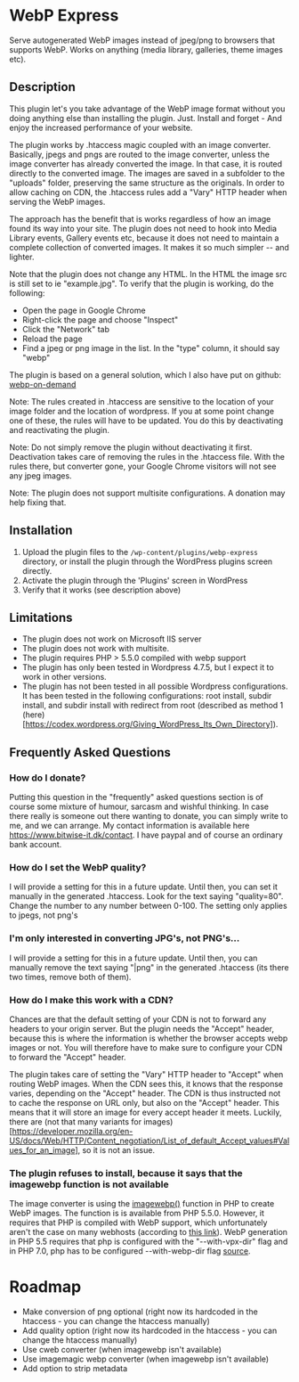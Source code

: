 # WebP Express

Serve autogenerated WebP images instead of jpeg/png to browsers that supports WebP. Works on anything (media library, galleries, theme images etc).

## Description

This plugin let's you take advantage of the WebP image format without you doing anything else than installing the plugin. Just. Install and forget - And enjoy the increased performance of your website.

The plugin works by .htaccess magic coupled with an image converter. Basically, jpegs and pngs are routed to the image converter, unless the image converter has already converted the image. In that case, it is routed directly to the converted image. The images are saved in a subfolder to the "uploads" folder, preserving the same structure as the originals. In order to allow caching on CDN, the .htaccess rules add a "Vary" HTTP header when serving the WebP images.

The approach has the benefit that is works regardless of how an image found its way into your site. The plugin does not need to hook into Media Library events, Gallery events etc, because it does not need to maintain a complete collection of converted images. It makes it so much simpler -- and lighter.

Note that the plugin does not change any HTML. In the HTML the image src is still set to ie "example.jpg". To verify that the plugin is working, do the following:

- Open the page in Google Chrome
- Right-click the page and choose "Inspect"
- Click the "Network" tab
- Reload the page
- Find a jpeg or png image in the list. In the "type" column, it should say "webp"

The plugin is based on a general solution, which I also have put on github: [webp-on-demand](https://github.com/rosell-dk/webp-on-demand)

Note:
The rules created in .htaccess are sensitive to the location of your image folder and the location of wordpress. If you at some point change one of these, the rules will have to be updated. You do this by deactivating and reactivating the plugin.

Note:
Do not simply remove the plugin without deactivating it first. Deactivation takes care of removing the rules in the .htaccess file. With the rules there, but converter gone, your Google Chrome visitors will not see any jpeg images.

Note:
The plugin does not support multisite configurations. A donation may help fixing that.


## Installation

1. Upload the plugin files to the `/wp-content/plugins/webp-express` directory, or install the plugin through the WordPress plugins screen directly.
2. Activate the plugin through the 'Plugins' screen in WordPress
3. Verify that it works (see description above)

## Limitations

* The plugin does not work on Microsoft IIS server
* The plugin does not work with multisite. 
* The plugin requires PHP > 5.5.0 compiled with webp support
* The plugin has only been tested in Wordpress 4.7.5, but I expect it to work in other versions.
* The plugin has not been tested in all possible Wordpress configurations. It has been tested in the following configurations: root install, subdir install, and subdir install with redirect from root (described as method 1 (here)[https://codex.wordpress.org/Giving_WordPress_Its_Own_Directory]). 

## Frequently Asked Questions

### How do I donate?
Putting this question in the "frequently" asked questions section is of course some mixture of humour, sarcasm and wishful thinking. In case there really is someone out there wanting to donate, you can simply write to me, and we can arrange. My contact information is available here https://www.bitwise-it.dk/contact. I have paypal and of course an ordinary bank account.


### How do I set the WebP quality?
I will provide a setting for this in a future update. Until then, you can set it manually in the generated .htaccess. Look for the text saying "quality=80". Change the number to any number between 0-100. The setting only applies to jpegs, not png's

### I'm only interested in converting JPG's, not PNG's...
I will provide a setting for this in a future update. Until then, you can manually remove the text saying "|png" in the generated .htaccess (its there two times, remove both of them).

### How do I make this work with a CDN?
Chances are that the default setting of your CDN is not to forward any headers to your origin server. But the plugin needs the "Accept" header, because this is where the information is whether the browser accepts webp images or not. You will therefore have to make sure to configure your CDN to forward the "Accept" header.

The plugin takes care of setting the "Vary" HTTP header to "Accept" when routing WebP images. When the CDN sees this, it knows that the response varies, depending on the "Accept" header. The CDN is thus instructed not to cache the response on URL only, but also on the "Accept" header. This means that it will store an image for every accept header it meets. Luckily, there are (not that many variants for images)[https://developer.mozilla.org/en-US/docs/Web/HTTP/Content_negotiation/List_of_default_Accept_values#Values_for_an_image], so it is not an issue.

### The plugin refuses to install, because it says that the imagewebp function is not available
The image converter is using the [imagewebp()](http://php.net/manual/en/function.imagewebp.php) function in PHP to create WebP images. The function is is available from PHP 5.5.0. However, it requires that PHP is compiled with WebP support, which unfortunately aren't the case on many webhosts (according to [this link](https://stackoverflow.com/questions/25248382/how-to-create-a-webp-image-in-php)). WebP generation in PHP 5.5 requires that php is configured with the "--with-vpx-dir" flag and in PHP 7.0, php has to be configured --with-webp-dir flag [source](http://il1.php.net/manual/en/image.installation.php).


# Roadmap

* Make conversion of png optional (right now its hardcoded in the htaccess - you can change the htaccess manually)
* Add quality option (right now its hardcoded in the htaccess - you can change the htaccess manually)
* Use cweb converter (when imagewebp isn't available)
* Use imagemagic webp converter (when imagewebp isn't available)
* Add option to strip metadata



